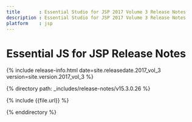 ```yaml
---
title 		: Essential Studio for JSP 2017 Volume 3 Release Notes
description : Essential Studio for JSP 2017 Volume 3 Release Notes
platform    : jsp
---
```


# Essential JS for JSP Release Notes  

{% include release-info.html date=site.releasedate.2017_vol_3 version=site.version.2017_vol_3 %} 

{% directory path: _includes/release-notes/v15.3.0.26  %}

{% include {{file.url}} %}

{% enddirectory %}